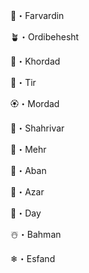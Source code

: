 🌹・Farvardin

🪴・Ordibehesht

🌵・Khordad

🌺・Tir

🏵・Mordad

💐・Shahrivar

🍁・Mehr

🍂・Aban

🌲・Azar 

🎄・Day 

☃️・Bahman 

❄・Esfand
